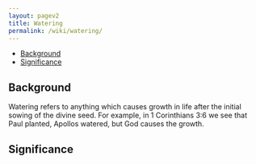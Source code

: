 ```yaml
---
layout: pagev2
title: Watering
permalink: /wiki/watering/
---
```

- [Background](#background)
- [Significance](#significance)

## Background

Watering refers to anything which causes growth in life after the initial sowing of the divine seed. For example, in 1 Corinthians 3:6 we see that Paul planted, Apollos watered, but God causes the growth.

## Significance

